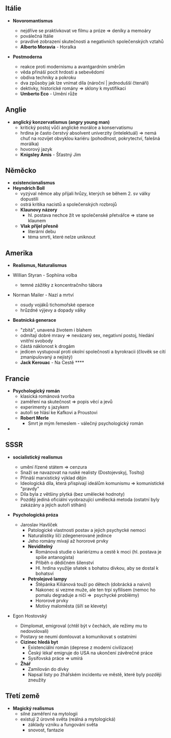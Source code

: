 ## Itálie

- **Novoromantismus** 
	- nejdříve se praktivkovat ve filmu a próze => deníky a memoáry
	- poválečná Itálie
	- pravdivé zobrazení skutečnosti a negativních společenských vztahů
	- **Alberto Moravia** - Horalka

- **Postmoderna**
	- reakce proti modernismu a  avantgardním směrům
	- věda přináší pocit hrdosti a sebevědomí
	- obdiva techniky a pokroku
	- dva způsoby jak lze vnímat díla (nároční | jednodušší čtenáři)
	- dektivky, historické romány => sklony k mystifikaci
	- **Umberto Eco** - Umění růže

## Anglie

- **anglický konzervatismus (angry young man)**
	- kritický postoj vůči anglické morálce a konservatismu
	- hrdina je často čerstvý absolvent univerzity (intelektuál) => nemá chuť na rozvíjet obvyklou kariéru (pohodlnost, pokrytectví, falešná morálka)
	- hovorový jazyk
	- **Knigsley Amis** - Šťastný Jim

## Něměcko

- **existencionalismus**
- **Heyndrich Boll**
	- vyzýval němce aby přijali hrůzy, kterých se během 2. sv války dopustili
	- ostrá kritika nacistů a společenských rozbrojů
	- **Klaunovy názory**
		- hl. postava nechce žít ve společenské přetvářce => stane se klaunem
	- **Vlak přijel přesně**
		- literární debu
		- téma smrti, které nelze uniknout

## Amerika

- **Realismus, Naturalismus**
- Willian Styran - Sophiina volba
	- temné zážitky z koncentračního tábora
- Norman Mailer - Nazí a mrtví 
	- osudy vojáků tichomořské operace
	- hrůzdné výjevy a dopady války

- **Beatnická generace** 
	- "zbitá", unavená životem i blahem
	- odmítají dobré mravy => nevázaný sex, negativní postoj, hledání vnitřní svobody
	- částá náklonost k drogám
	- jedicen vystupoval proti okolní společnosti a byrokracii (člověk se cítí zmanipulovaný a nejistý)
	- **Jack Kerouac** - Na Cestě ****

## Francie

- **Psychologický román** 
	- klasická románová tvorba
	- zaměření na skutečnost => popis věcí a jevů
	- experimenty s jazykem
	- autoři se hlásí ke Kafkovi a Proustovi
	- **Robert Merle**
		- Smrt je mým řemeslem - válečný psychologický román
- 

## SSSR

- **socialistický realismus**
	- umění řízené státem => cenzura
	- Snaží se navazovat na ruské realisty (Dostojevskyj, Tosltoj)
	- Přináší marxistický výklad dějin
	- Ideologická díla, která přispívají ideálům komunismu => komunistické "pravdy"
	-  Díla byla z většiny plytká (bez umělecké hodnoty)
	-  Později jediná oficiální vyobrazující umělecká metoda (ostatní byly zakázány a jejich autoři stíháni)

- **Psychologická próza**
	- Jaroslav Havlíček
		-   Patologické vlastnosti postav a jejich psychycké nemoci
		-   Naturalistiky líčí zdegenerované jedince
		-   Jeho romány mívají až hororové prvky
		-   **Neviditelný**		
			-   Románová studie o kariérizmu a cestě k moci (hl. postava je spíše antanogista)
			-   Příběh o dědičném šílenství
			-   Hl. hrdina využije sňatek s bohatou dívkou, aby se dostal k bohatsví			
		-   **Petrolejové lampy**		
			-   Štěpánka Kiliánová touží po dětech (dobrácká a naivní)
			-   Nakonec si vezme muže, ale ten trpí syfilisem (nemoc ho pomalu degraduje a ničí =>  psychycké problémy)
			-   Hororové prvky
			-   Motivy maloměsta (šíří se klevety)	
-   Egon Hostovský
	-   Dimplomat, emigroval (chtěl být v čechách, ale režimy mu to nedovolovali)
	-   Postavy se neumí domlouvat a komunikovat s ostatními
	-   **Cizinec hledá byt**
		-   Existenciální román (deprese z moderní civilizace)
		-   Český lékař emigruje do USA na ukončení závěrečné práce
		-   Sysifovská práce => umírá
	-   **Žhář**	
		-   Zamilován do dívky
		-   Napsal listy po žhářském incidentu ve městě, které byly později zneužity

## Třetí země

- **Magický realismus**
	- silné zaměření na mytologii
	- existují 2 úrovně světa (reálná a mytologická)
		- základy vzniku a fungování světa 
		- snovost, fantazie

